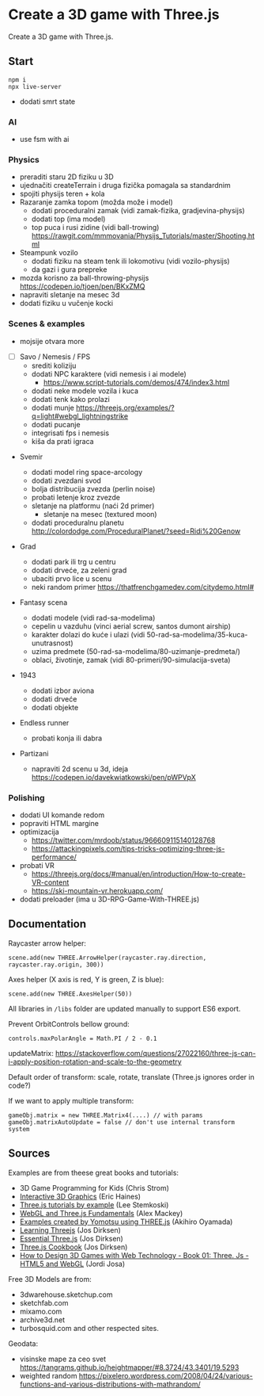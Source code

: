 # Create a 3D game with Three.js

Create a 3D game with Three.js.

## Start

```
npm i
npx live-server
```

- dodati smrt state

### AI
- use fsm with ai

### Physics
- preraditi staru 2D fiziku u 3D
- ujednačiti createTerrain i druga fizička pomagala sa standardnim
- spojiti physijs teren + kola
- Razaranje zamka topom (možda može i model)
  - dodati proceduralni zamak (vidi zamak-fizika, gradjevina-physijs)
  - dodati top (ima model)
  - top puca i rusi zidine (vidi ball-trowing)
    https://rawgit.com/mmmovania/Physijs_Tutorials/master/Shooting.html
- Steampunk vozilo
  - dodati fiziku na steam tenk ili lokomotivu (vidi vozilo-physijs)
  - da gazi i gura prepreke
- mozda korisno za ball-throwing-physijs https://codepen.io/tjoen/pen/BKxZMQ
- napraviti sletanje na mesec 3d
- dodati fiziku u vučenje kocki

### Scenes & examples
- mojsije otvara more

- [ ] Savo / Nemesis / FPS
  - srediti koliziju
  - dodati NPC karaktere (vidi nemesis i ai modele)
    - https://www.script-tutorials.com/demos/474/index3.html
  - dodati neke modele vozila i kuca
  - dodati tenk kako prolazi
  - dodati munje https://threejs.org/examples/?q=light#webgl_lightningstrike
  - dodati pucanje
  - integrisati fps i nemesis
  - kiša da prati igraca

- Svemir 
  - dodati model ring space-arcology
  - dodati zvezdani svod
  - bolja distribucija zvezda (perlin noise)
  - probati letenje kroz zvezde
  - sletanje na platformu (naći 2d primer)
    - sletanje na mesec (textured moon)
  - dodati proceduralnu planetu http://colordodge.com/ProceduralPlanet/?seed=Ridi%20Genow

- Grad
  - dodati park ili trg u centru
  - dodati drveće, za zeleni grad
  - ubaciti prvo lice u scenu
  - neki random primer https://thatfrenchgamedev.com/citydemo.html#

- Fantasy scena
  - dodati modele (vidi rad-sa-modelima)
  - cepelin u vazduhu (vinci aerial screw, santos dumont airship)
  - karakter dolazi do kuće i ulazi (vidi 50-rad-sa-modelima/35-kuca-unutrasnost)
  - uzima predmete (50-rad-sa-modelima/80-uzimanje-predmeta/)
  - oblaci, životinje, zamak (vidi 80-primeri/90-simulacija-sveta)

- 1943
  - dodati izbor aviona
  - dodati drveće
  - dodati objekte

- Endless runner
  - probati konja ili dabra

- Partizani
  - napraviti 2d scenu u 3d, ideja https://codepen.io/davekwiatkowski/pen/pWPVpX

### Polishing

- dodati UI komande redom
- popraviti HTML margine
- optimizacija 
  - https://twitter.com/mrdoob/status/966609115140128768
  - https://attackingpixels.com/tips-tricks-optimizing-three-js-performance/
- probati VR
  - https://threejs.org/docs/#manual/en/introduction/How-to-create-VR-content
  - https://ski-mountain-vr.herokuapp.com/
- dodati preloader (ima u 3D-RPG-Game-With-THREE.js)

## Documentation

Raycaster arrow helper:

```
scene.add(new THREE.ArrowHelper(raycaster.ray.direction, raycaster.ray.origin, 300))
```

Axes helper (X axis is red, Y is green, Z is blue):

```
scene.add(new THREE.AxesHelper(50))
```

All libraries in `/libs` folder are updated manually to support ES6 export.

Prevent OrbitControls bellow ground:

```
controls.maxPolarAngle = Math.PI / 2 - 0.1
```

updateMatrix:
https://stackoverflow.com/questions/27022160/three-js-can-i-apply-position-rotation-and-scale-to-the-geometry

Default order of transform: scale, rotate, translate (Three.js ignores order in code?)

If we want to apply multiple transform:

```
gameObj.matrix = new THREE.Matrix4(....) // with params
gameObj.matrixAutoUpdate = false // don't use internal transform system
```

## Sources

Examples are from theese great books and tutorials:

* 3D Game Programming for Kids (Chris Strom)
* [Interactive 3D Graphics](https://in.udacity.com/course/interactive-3d-graphics--cs291/) (Eric Haines)
* [Three.js tutorials by example](http://stemkoski.github.io/Three.js/) (Lee Stemkoski)
* [WebGL and Three.js Fundamentals](https://github.com/alexmackey/threeJsBasicExamples) (Alex Mackey)
* [Examples created by Yomotsu using THREE.js](http://yomotsu.github.io/threejs-examples/) (Akihiro Oyamada)
* [Learning Threejs](https://github.com/josdirksen/learning-threejs) (Jos Dirksen)
* [Essential Three.js](https://github.com/josdirksen/essential-threejs) (Jos Dirksen)
* [Three.js Cookbook](https://github.com/josdirksen/threejs-cookbook) (Jos Dirksen)
* [How to Design 3D Games with Web Technology - Book 01: Three. Js - HTML5 and WebGL](https://thefiveplanets.org/b01/) (Jordi Josa)

Free 3D Models are from: 
- 3dwarehouse.sketchup.com
- sketchfab.com
- mixamo.com
- archive3d.net
- turbosquid.com 
and other respected sites.

Geodata:
- visinske mape za ceo svet https://tangrams.github.io/heightmapper/#8.3724/43.3401/19.5293
- weighted random https://pixelero.wordpress.com/2008/04/24/various-functions-and-various-distributions-with-mathrandom/
